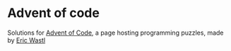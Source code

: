 # Advent of code

Solutions for [Advent of Code](https://adventofcode.com/), a page hosting programming puzzles, made by [Eric Wastl](http://was.tl/)
